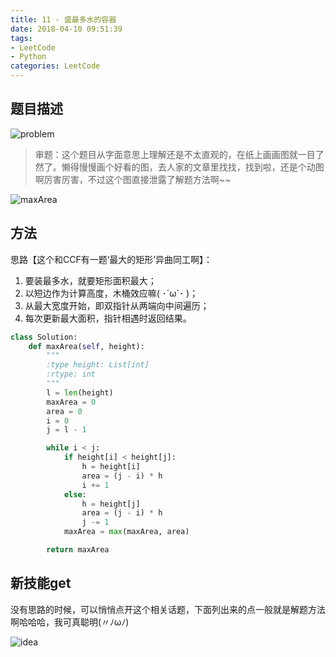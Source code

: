 ```yaml
---
title: 11 - 盛最多水的容器
date: 2018-04-10 09:51:39
tags: 
- LeetCode
- Python
categories: LeetCode
---
```


## 题目描述
![problem](/images/11.png)

<!-- more -->

>审题：这个题目从字面意思上理解还是不太直观的，在纸上画画图就一目了然了。懒得慢慢画个好看的图，去人家的文章里找找，找到啦，还是个动图啊厉害厉害，不过这个图直接泄露了解题方法啊~~

![maxArea](/images/maxArea.png)

## 方法
思路【这个和CCF有一题‘最大的矩形’异曲同工啊】：
1. 要装最多水，就要矩形面积最大；
2. 以短边作为计算高度，木桶效应嘛( ･´ω\`･ )；
3. 从最大宽度开始，即双指针从两端向中间遍历；
4. 每次更新最大面积，指针相遇时返回结果。

```python
class Solution:
    def maxArea(self, height):
        """
        :type height: List[int]
        :rtype: int
        """
        l = len(height)
        maxArea = 0
        area = 0
        i = 0
        j = l - 1

        while i < j:
            if height[i] < height[j]:
                h = height[i]
                area = (j - i) * h
                i += 1
            else:
                h = height[j]
                area = (j - i) * h
                j -= 1
            maxArea = max(maxArea, area)

        return maxArea
```

## 新技能get
没有思路的时候，可以悄悄点开这个相关话题，下面列出来的点一般就是解题方法啊哈哈哈，我可真聪明(〃ﾉωﾉ)

![idea](/images/idea.png)